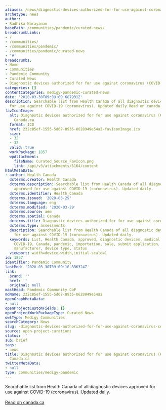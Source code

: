 ```yaml
---
aliases: /news/diagnostic-devices-authorized-for-for-use-against-coronavirus-covid-19-canada-ca
archetype: news
author:
- Radhika Narayanan
basePath: /communities/pandemic/curated-news/
breadcrumbLinks:
- /
- /communities/
- /communities/pandemic/
- /communities/pandemic/curated-news
- '#'
breadcrumbs:
- Home
- Communities
- Pandemic Community
- Curated News
- Diagnostic devices authorized for for use against coronavirus (COVID-19) - Canada.ca
categories: []
contentCategories: medigy-pandemic-curated-news
date: '2020-03-30T09:09:09.687931Z'
description: Searchable list from Health Canada of all diagnostic devices approved
  for use against COVID-19 (coronavirus). Updated daily.Read on canada.ca
favIconImage:
  alt: Diagnostic devices authorized for for use against coronavirus (COVID-19) -
    Canada.ca
  format: ICO
  href: 232c85ef-1555-5d67-8935-8628949e54a2-favIconImage.ico
  size:
  - 32
  - 32
  valid: true
  workPackage: 1857
  wpAttachment:
    fileName: Curated_Source_FavIcon.png
    link: /api/v3/attachments/5164/content
htmlMetaData:
- author: Health Canada
  dcterms.creator: Health Canada
  dcterms.description: Searchable list from Health Canada of all diagnostic devices
    approved for use against COVID-19 (coronavirus). Updated daily.
  dcterms.identifier: Health_Canada
  dcterms.issued: '2020-03-29'
  dcterms.language: eng
  dcterms.modified: '2020-03-29'
  dcterms.source: aem
  dcterms.spatial: Canada
  dcterms.title: Diagnostic devices authorized for for use against coronavirus (COVID-19)
  dcterms.type: assessments
  description: Searchable list from Health Canada of all diagnostic devices approved
    for use against COVID-19 (coronavirus). Updated daily.
  keywords: List, Health Canada, approved, diagnostic devices, medical devices, coronavirus,
    COVID-19, Canada, pandemic, importation, sale, submit application, device name,
    manufacturer, device type, status
  viewport: width=device-width,initial-scale=1
id: 1857
identifier: Pandemic Community
lastMod: '2020-03-30T09:09:10.836324Z'
link:
  brand: ''
  href: ''
  original: null
mastHead: Pandemic Community CoP
mdName: 232c85ef-1555-5d67-8935-8628949e54a2
openGraphMetaData:
- null
openProjectCustomFields: {}
openProjectWorkPackageType: Curated News
owlType: Medigy Communities
searchCategory: News
slug: -diagnostic-devices-authorized-for-for-use-against-coronavirus-covid-19-canada-ca
source: open-project-curations
status: ''
sub: brief
tags:
- news
title: Diagnostic devices authorized for for use against coronavirus (COVID-19) -
  Canada.ca
twitterMetaData:
- null
type: communities/medigy-pandemic
---
```


Searchable list from Health Canada of all diagnostic devices approved for use against COVID-19 (coronavirus). Updated daily.<br><br><a target="_blank" href=https://www.canada.ca/en/health-canada/services/drugs-health-products/medical-devices/covid-19.html>Read on canada.ca</a>